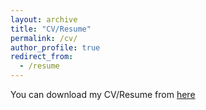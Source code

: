 ```yaml
---
layout: archive
title: "CV/Resume"
permalink: /cv/
author_profile: true
redirect_from:
  - /resume
---
```


You can download my CV/Resume from [here](https://ryozomasukawa.github.io/files/Resume_2023.pdf)
